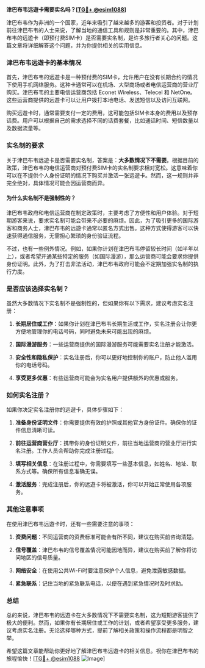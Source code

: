 **津巴布韦远遊卡需要实名吗？[[TG💪+ @esim1088](https://t.me/s/esim1088)]**

津巴布韦作为非洲的一个国家，近年来吸引了越来越多的游客和投资者。对于计划前往津巴布韦的人士来说，了解当地的通信工具和规则是非常重要的。其中，津巴布韦的远遊卡（即预付费SIM卡）是否需要实名制，是许多旅行者关心的问题。这篇文章将详细解答这个问题，并为你提供相关的实用信息。

### 津巴布韦远遊卡的基本情况

首先，津巴布韦的远遊卡是一种预付费的SIM卡，允许用户在没有长期合约的情况下使用手机网络服务。这种卡通常可以在机场、大型商场或者电信运营商的营业厅购买。津巴布韦的主要电信运营商包括 Econet Wireless、Telecel 和 NetOne。这些运营商提供的远遊卡可以让用户拨打本地电话、发送短信以及访问互联网。

购买远遊卡时，通常需要支付一定的费用，这可能包括SIM卡本身的费用以及预存话费。用户可以根据自己的需求选择不同的话费套餐，比如通话时间、短信数量以及数据流量等。

### 实名制的要求

关于津巴布韦远遊卡是否需要实名制，答案是：**大多数情况下不需要**。根据目前的政策，津巴布韦的电信运营商对预付费SIM卡的实名制要求相对宽松。这意味着你可以在不提供个人身份证明的情况下购买并激活一张远遊卡。然而，这一规则并非完全绝对，具体情况可能会因运营商而异。

#### 为什么实名制不是强制性的？

津巴布韦政府和电信运营商在制定政策时，主要考虑了方便性和用户体验。对于短期游客来说，要求实名制可能会带来不必要的麻烦。因此，为了吸引更多的国际游客和商务人士，津巴布韦的远遊卡通常以匿名方式出售。这种方式使得游客可以快速获得通信服务，无需担心繁琐的身份验证流程。

不过，也有一些例外情况。例如，如果你计划在津巴布韦停留较长时间（如半年以上），或者希望开通某些特定的服务（如国际漫游），那么运营商可能会要求你提供身份证明。此外，为了打击非法活动，津巴布韦政府可能会不定期加强实名制的执行力度。

### 是否应该选择实名制？

虽然大多数情况下实名制不是强制性的，但如果你有以下需求，建议考虑实名注册：

1. **长期居住或工作**：如果你计划在津巴布韦长期生活或工作，实名注册会让你更方便地管理你的电话号码，同时避免未来可能出现的麻烦。
   
2. **国际漫游服务**：一些运营商提供的国际漫游服务可能需要实名注册才能激活。

3. **安全性和隐私保护**：实名注册后，你可以更好地控制你的账户，防止他人滥用你的电话号码。

4. **享受更多优惠**：有些运营商可能会为实名用户提供额外的优惠或服务。

### 如何实名注册？

如果你决定实名注册你的远遊卡，具体步骤如下：

1. **准备身份证明文件**：你需要提供有效的护照或其他官方身份证件。确保你的证件信息清晰可读。

2. **前往运营商营业厅**：携带你的身份证明文件，前往当地运营商的营业厅进行实名注册。工作人员会帮助你完成注册过程。

3. **填写相关信息**：在注册过程中，你需要填写一些基本信息，如姓名、地址、联系方式等。确保所有信息准确无误。

4. **激活服务**：完成注册后，你的远遊卡将被激活，你可以开始正常使用各项服务。

### 其他注意事项

在使用津巴布韦远遊卡时，还有一些需要注意的事项：

1. **资费问题**：不同运营商的资费标准可能会有所不同，建议在购买前咨询清楚。

2. **信号覆盖**：津巴布韦的信号覆盖情况可能因地而异，建议在购买前了解你将访问地区的信号质量。

3. **网络安全**：在使用公共Wi-Fi时要注意保护个人信息，避免泄露敏感数据。

4. **紧急联系**：记住当地的紧急联系电话，以便在遇到紧急情况时及时求助。

### 总结

总的来说，津巴布韦的远遊卡在大多数情况下不需要实名制，这为短期游客提供了极大的便利。然而，如果你有长期居住或工作的计划，或者希望享受更多服务，建议考虑实名注册。无论选择哪种方式，提前了解相关政策和操作流程都是明智之举。

希望这篇文章能帮助你更好地了解津巴布韦远遊卡的相关信息。祝你在津巴布韦的旅程愉快！[[TG💪+ @esim1088](https://t.me/s/esim1088) ![Image](https://i.postimg.cc/4NQfJmqS/Snipaste-2025-05-13-00-14-12.png)]